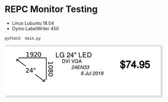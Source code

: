 # REPC Monitor Testing


* Linux Lubuntu 18.04
* Dymo LabelWriter 450


```
python3  main.py
```

![](label.PNG)
